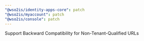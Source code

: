 ```yaml
---
"@wso2is/identity-apps-core": patch
"@wso2is/myaccount": patch
"@wso2is/console": patch
---
```


Support Backward Compatibility for Non-Tenant-Qualified URLs
